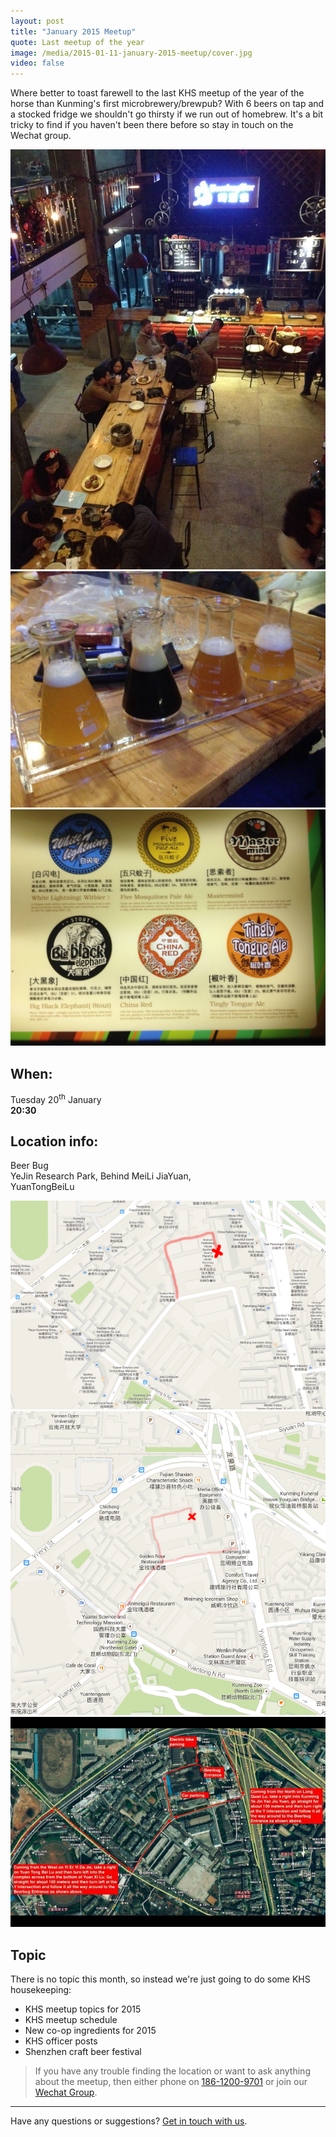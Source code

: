 ```yaml
---
layout: post
title: "January 2015 Meetup"
quote: Last meetup of the year
image: /media/2015-01-11-january-2015-meetup/cover.jpg
video: false
---
```


Where better to toast farewell to the last KHS meetup of the year of the horse than Kunming's first microbrewery/brewpub? With 6 beers on tap and a stocked fridge we shouldn't go thirsty if we run out of homebrew. It's a bit tricky to find if you haven't been there before so stay in touch on the Wechat group.

!["Beer Bug"](/media/2015-01-11-january-2015-meetup/beer-bug1.jpg)
!["Beer Bug"](/media/2015-01-11-january-2015-meetup/beer-bug2.jpg)
!["Beer Bug"](/media/2015-01-11-january-2015-meetup/beer-bug3.jpg)

## When:

Tuesday 20<sup>th</sup> January<br>
**20:30**

## Location info:

Beer Bug<br>
YeJin Research Park, Behind MeiLi JiaYuan,<br>
YuanTongBeiLu<br>

!["Map to Beer Bug"](/media/2015-01-11-january-2015-meetup/english-map.png)
!["Map to Beer Bug"](/media/2015-01-11-january-2015-meetup/english-map2.png)
!["Directions to Beer Bug"](/media/2015-01-11-january-2015-meetup/directions.jpg)

## Topic

There is no topic this month, so instead we're just going to do some KHS housekeeping:

* KHS meetup topics for 2015
* KHS meetup schedule
* New co-op ingredients for 2015
* KHS officer posts
* Shenzhen craft beer festival

> If you have any trouble finding the location or want to ask anything about the meetup, then either phone on [186-1200-9701](tel:18612009701) or join our [Wechat Group](/media/qr-code.jpg).

-----
Have any questions or suggestions? [Get in touch with us](mailto:hello@kunmingbeer.org).